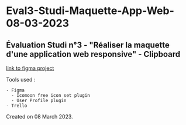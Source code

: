 # Eval3-Studi-Maquette-App-Web-08-03-2023

## Évaluation Studi n°3 - "Réaliser la maquette d'une application web responsive" - Clipboard

[link to figma project](https://www.figma.com/file/D5APyOWWYs4FGV0CCMdJ6Z/ClipVault?node-id=49%3A103&t=Dy0SJEAO8tMtVrLt-1)

Tools used :

    - Figma
      - Icomoon free icon set plugin
      - User Profile plugin
    - Trello  

Created on 08 March 2023.
